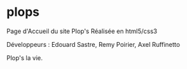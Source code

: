 plops
=====

Page d'Accueil du site Plop's
Réalisée en html5/css3

Développeurs : Edouard Sastre, Remy Poirier, Axel Ruffinetto

Plop's la vie.
